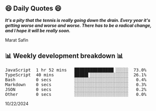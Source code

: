 ## 😄 Daily Quotes 😄

_**It's a pity that the tennis is really going down the drain. Every year it's getting worse and worse and worse. There has to be a radical change, and I hope it will be really soon.**_

Marat Safin



## 📊 Weekly development breakdown 📊

<pre>JavaScript  1 hr 52 mins   ███████████████▎░░░░░  73.0%
TypeScript  40 mins        █████▍░░░░░░░░░░░░░░░  26.1%
Bash        0 secs         ░░░░░░░░░░░░░░░░░░░░░   0.4%
Markdown    0 secs         ░░░░░░░░░░░░░░░░░░░░░   0.3%
JSON        0 secs         ░░░░░░░░░░░░░░░░░░░░░   0.2%
Other       0 secs         ░░░░░░░░░░░░░░░░░░░░░   0.0%</pre>

10/22/2024